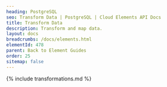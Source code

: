 ```yaml
---
heading: PostgreSQL
seo: Transform Data | PostgreSQL | Cloud Elements API Docs
title: Transform Data
description: Transform and map data.
layout: docs
breadcrumbs: /docs/elements.html
elementId: 478
parent: Back to Element Guides
order: 25
sitemap: false
---
```


{% include transformations.md %}
